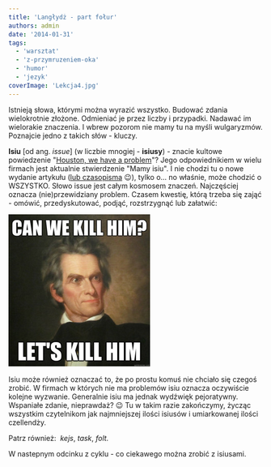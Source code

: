 ```yaml
---
title: 'Langłydż - part fołur'
authors: admin
date: '2014-01-31'
tags:
  - 'warsztat'
  - 'z-przymruzeniem-oka'
  - 'humor'
  - 'jezyk'
coverImage: 'Lekcja4.jpg'
---
```


Istnieją słowa, którymi można wyrazić wszystko. Budować zdania wielokrotnie
złożone. Odmieniać je przez liczby i przypadki. Nadawać im wielorakie znaczenia.
I wbrew pozorom nie mamy tu na myśli wulgaryzmów. Poznajcie jedno z takich
słów - kluczy.

<!--truncate-->

**Isiu** \[od ang. _issue_\] (w liczbie mnogiej - **isiusy**) - znacie kultowe
powiedzenie
"[Houston, we have a problem](http://en.wiktionary.org/wiki/Houston,_we_have_a_problem)"?
Jego odpowiednikiem w wielu firmach jest aktualnie stwierdzenie "Mamy isiu". I
nie chodzi tu o nowe wydanie artykułu
([lub czasopisma](http://pl.wikipedia.org/wiki/%28%E2%80%A6%29_lub_czasopisma)
😉), tylko o... no właśnie, może chodzić o WSZYSTKO. Słowo issue jest całym
kosmosem znaczeń. Najczęściej oznacza (nie)przewidziany problem. Czasem kwestię,
którą trzeba się zająć - omówić, przedyskutować, podjąć, rozstrzygnąć lub
załatwić:

![Issue](images/Issue-280x300.jpg)

Isiu może również oznaczać to, że po prostu komuś nie chciało się czegoś zrobić.
W firmach w których nie ma problemów isiu oznacza oczywiście kolejne wyzwanie.
Generalnie isiu ma jednak wydźwięk pejoratywny. Wspaniałe zdanie, nieprawdaż? 😉
Tu w takim razie zakończymy, życząc wszystkim czytelnikom jak najmniejszej
ilości isiusów i umiarkowanej ilości czellendży.

Patrz również:  _kejs_, _task_, _folt._

W nastepnym odcinku z cyklu - co ciekawego można zrobić z isiusami.
